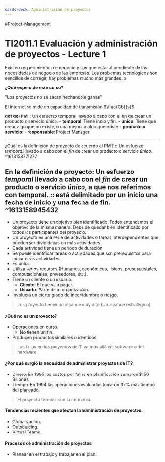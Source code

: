 ```yaml
---
cards-deck: Administración de proyectos
---
```

#Project-Management
# TI2011.1 Evaluación y administración de proyectos - Lecture 1

Existen requerimientos de negocio y hay que estar al pendiente de las necesidades de negocio de las empresas.
Los problemas tecnológicos son sencillos de corregir, hay problemas mucho más grandes :o 

**¿Qué espero de este curso?**

"Los proyectos no se sacan hechandole ganas"

El internet se mide en capacidad de transmisión $\frac{Gb}{s}$

**def del PMI** : Un esfuerzo temporal llevado a cabo con el fin de crear un producto o servicio único. 
	- **temporal**: Tiene incio y fin.
	- **único**: Tiene que crear algo que no existe, o una mejora a algo que existe
	- **producto o servicio**: 
	- **responsable**: Project Manager
	
	

---
¿Cuál es la definición de proyecto de acuerdo al PMI? :: Un esfuerzo _temporal_ llevado a cabo con el _fin_ de crear un producto o servicio _único_. 
^1613158771277

En la definición de **proyecto**: Un esfuerzo _temporal_ llevado a cabo con el _fin_ de crear un producto o servicio _único_, a que nos referimos con **temporal**. :: está delimitado por un inicio una fecha de inicio y una fecha de fin.
^1613158945432
---
	
- Un proyecto tiene un objetivo bien identificado. Todos entendemos el objetivo de la misma manera. Debe de quedar bien identificado por todos los participantes del proyecto.
- Un proyecto es una serie de actividades o tareas interdependientes que pueden ser divididadas en más actividades.
- Cada actividad tiene un periodo de duración
- Se puede identificar tareas o actividades que son prerequisitos para inciar otras actividades.
- Es único.
- Utiliza varios recursos (Humanos, económicos, físicos, presupuestales, computacionales, proveedores, étc.).
- Tiene un cliente o un usuario. 
	- **Cliente**: El que va a pagar.
	- **Usuario**: Parte de tu organización.
- Involucra un cierto grado de incertidumbre o riesgo.

> Los proyecto tienen un alcance muy alto (Un alcance estratégico)

#### ¿Qué no es un proyecto?
- Operaciones en curso.
	- No tienen un fin.
- Producen productos similares o idénticos.

> Las fallas en los proyectos de TI va más allá del software o del hardware.

#### ¿Por qué surgió la necesidad de administrar proyectos de IT?
- Dinero: En 1995 los costos por fallas en planificación sumaron $150 Billones. 
- Tiempo: En 1994 las operaciones evaluadas tomaron 37% más tiempo del planeado.

> El proyecto termina con la cobranza.

#### Tendencias recientes que afectan la administración de proyectos.
- Globalización.
- Outsourcing.
- Virtual Teams.

#### Procesos de administración de proyectos
- Planear en el trabajo y trabajar en el plan.



